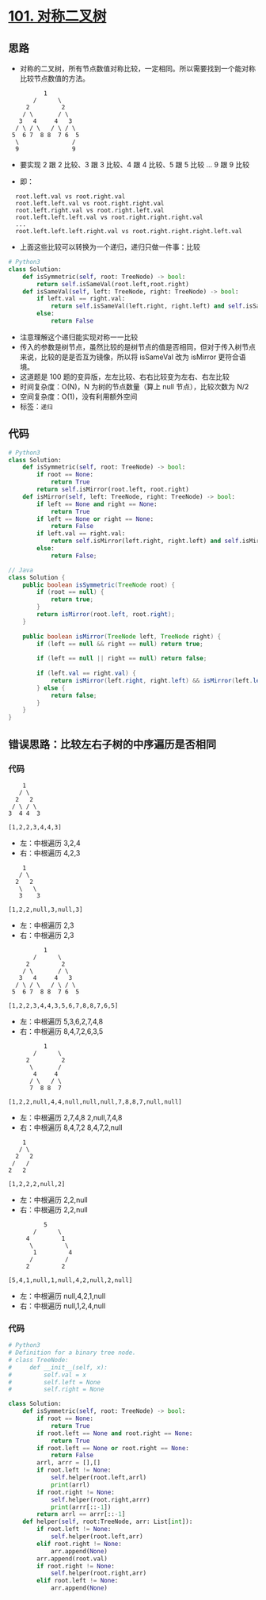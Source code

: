 # [101. 对称二叉树](https://leetcode-cn.com/problems/symmetric-tree/)

<!--不要我的思维，而是遇到这种情况怎么思考-->

<!--不只写答案为什么，写为什么得到这个答案-->

## 思路

- 对称的二叉树，所有节点数值对称比较，一定相同。所以需要找到一个能对称比较节点数值的方法。

```
          1
       /      \
     2         2
    / \       / \
   3   4     4   3
  / \ / \   / \ / \ 
 5  6 7  8 8  7 6  5
  \               /
  9               9
```
- 要实现 2 跟 2 比较、3 跟 3 比较、4 跟 4 比较、5 跟 5 比较 ... 9 跟 9 比较

- 即：

```
  root.left.val vs root.right.val
  root.left.left.val vs root.right.right.val
  root.left.right.val vs root.right.left.val
  root.left.left.left.val vs root.right.right.right.val
  ...
  root.left.left.left.right.val vs root.right.right.right.left.val
```

- 上面这些比较可以转换为一个递归，递归只做一件事：比较


```Python
# Python3
class Solution:
    def isSymmetric(self, root: TreeNode) -> bool:
        return self.isSameVal(root.left,root.right)
    def isSameVal(self, left: TreeNode, right: TreeNode) -> bool:
        if left.val == right.val:
            return self.isSameVal(left.right, right.left) and self.isSameVal(left.left, right.right)
        else:
            return False
```

- 注意理解这个递归能实现对称一一比较
- 传入的参数是树节点，虽然比较的是树节点的值是否相同，但对于传入树节点来说，比较的是是否互为镜像，所以将 isSameVal 改为 isMirror 更符合语境。
- 这道题是 100 题的变异版，左左比较、右右比较变为左右、右左比较
- 时间复杂度：O(N)，N 为树的节点数量（算上 null 节点），比较次数为 N/2
- 空间复杂度：O(1)，没有利用额外空间
- 标签：`递归`

## 代码

```Python
# Python3
class Solution:
    def isSymmetric(self, root: TreeNode) -> bool:
        if root == None:
            return True
        return self.isMirror(root.left, root.right)
    def isMirror(self, left: TreeNode, right: TreeNode) -> bool:
        if left == None and right == None:
            return True
        if left == None or right == None:
            return False
        if left.val == right.val:
            return self.isMirror(left.right, right.left) and self.isMirror(left.left, right.right)
        else:
            return False;
```

```Java
// Java
class Solution {
    public boolean isSymmetric(TreeNode root) {
        if (root == null) {
            return true;
        }
        return isMirror(root.left, root.right);
    }
    
    public boolean isMirror(TreeNode left, TreeNode right) {
        if (left == null && right == null) return true;
        
        if (left == null || right == null) return false;
        
        if (left.val == right.val) {
            return isMirror(left.right, right.left) && isMirror(left.left, right.right);
        } else {
            return false;
        }
    }
}
```

<!--更多题解：https://github.com/DeppWang/LeetCode-->

## 错误思路：比较左右子树的中序遍历是否相同

### 代码

```
    1
   / \
  2   2
 / \ / \
3  4 4  3

[1,2,2,3,4,4,3]
```

- 左：中根遍历 3,2,4
- 右：中根遍历 4,2,3

```
    1
   / \
  2   2
   \   \
   3    3
   
[1,2,2,null,3,null,3]
```

- 左：中根遍历 2,3
- 右：中根遍历 2,3

```
          1
       /      \
     2         2
    / \       / \
   3   4     4   3
  / \ / \   / \ / \ 
 5  6 7  8 8  7 6  5
 
[1,2,2,3,4,4,3,5,6,7,8,8,7,6,5]
```

- 左：中根遍历 5,3,6,2,7,4,8
- 右：中根遍历 8,4,7,2,6,3,5

```
          1
       /      \
     2         2
      \       /
       4     4  
      / \   / \ 
      7  8 8  7 
      
[1,2,2,null,4,4,null,null,null,7,8,8,7,null,null]
```

- 左：中根遍历 2,7,4,8   2,null,7,4,8
- 右：中根遍历 8,4,7,2   8,4,7,2,null

```
    1
   / \
  2   2
 /   / 
2   2

[1,2,2,2,null,2]
```

- 左：中根遍历 2,2,null
- 右：中根遍历 2,2,null

```
          5
       /      \
     4         1
      \         \ 
       1         4  
      /         / 
     2         2

[5,4,1,null,1,null,4,2,null,2,null]
```

- 左：中根遍历 null,4,2,1,null
- 右：中根遍历 null,1,2,4,null

### 代码

```Python
# Python3
# Definition for a binary tree node.
# class TreeNode:
#     def __init__(self, x):
#         self.val = x
#         self.left = None
#         self.right = None

class Solution:
    def isSymmetric(self, root: TreeNode) -> bool:
        if root == None:
            return True
        if root.left == None and root.right == None:
            return True
        if root.left == None or root.right == None:
            return False
        arrl, arrr = [],[]
        if root.left != None:
            self.helper(root.left,arrl)
            print(arrl)
        if root.right != None:
            self.helper(root.right,arrr)
            print(arrr[::-1])
        return arrl == arrr[::-1]
    def helper(self, root:TreeNode, arr: List[int]):
        if root.left != None:
            self.helper(root.left,arr)
        elif root.right != None:
            arr.append(None)
        arr.append(root.val)
        if root.right != None:
            self.helper(root.right,arr)
        elif root.left != None:
            arr.append(None)
```



